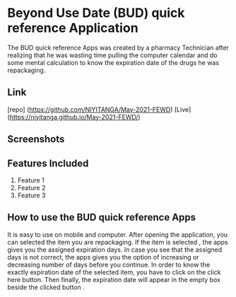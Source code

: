 # Beyond Use Date (BUD) quick reference Application
The BUD quick reference Apps was created by a pharmacy Technician after realizing that he was wasting time pulling the computer calendar and do some mental calculation to know the expiration date of the drugs he was repackaging.

## Link
[repo] (https://github.com/NIYITANGA/May-2021-FEWD)
[Live] (https://niyitanga.github.io/May-2021-FEWD/)

## Screenshots


## Features Included
1. Feature 1
2. Feature 2
3. Feature 3

## How to use the BUD quick reference Apps
It is easy to use on mobile and computer. After opening the application, you can selected the item you are repackaging. If the item is selected , the apps gives you the assigned expiration days. In case you see that the assigned days is not correct, the apps gives you the option of increasing or decreasing number of days before you continue. In order to know the exactly expiration date of the selected item, you have to click on the click here button. Then finally, the expiration date will appear in the empty box beside the clicked button .
